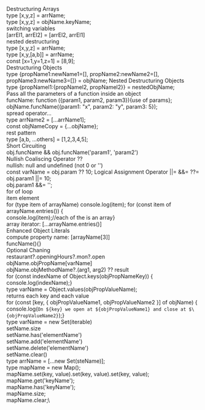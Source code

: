 Destructuring Arrays\
type [x,y,z] = arrName;\
type [x,y,z] = objName.keyName;\
switching variables\
[arrEl1, arrEl2] = [arrEl2, arrEl1]\
nested destructuring\
type [x,y,z] = arrName;\
type [x,y,[a,b]] = arrName;\
const [x=1,y=1,z=1] = [8,9];\
Destructuring Objects\
type {propName1:newName1=[], propName2:newName2=[], propName3:newName3=[]} = objName;
Nested Destructuring Objects\
type {propNamel1:{propNamel2, propNamel2}} = nestedObjName;\
Pass all the parameters of a function inside an object\
funcName: function ({param1, param2, param3}){use of params};\
objName.funcName({param1: "x", param2: "y", param3: 5});\
spread operator...\
type arrName2 = [...arrName1];\
const objNameCopy = {...objName};\
rest pattern\
type [a,b, ...others] = [1,2,3,4,5];\
Short Circuiting\
obj.funcName && obj.funcName('param1', 'param2')\
Nullish Coaliscing Operator ??\
nullish: null and undefined (not 0 or '')\
const varName = obj.param ?? 10;
Logical Assignment Operator ||= &&= ??=\
obj.param1 ||= 10;\
obj.param1 &&= '<ANONYMOUS>';\
for of loop\
item element\
for (type item of arrayName) console.log(item);
for (const item of arrayName.entries()) {\
console.log(item);//each of the is an array}\
array iterator: [...arrayName.entries()]\
Enhanced Object Literals\
compute property name: [arrayName[3]]\
funcName(){}\
Optional Chaning\
restaurant?.openingHours?.mon?.open\
objName.objPropName[varName]\
objName.objMethodName?.(arg1, arg2) ?? result\
for (const indexName of Object.keys(objPropNameKey)) {\
console.log(indexName);}\
type varName = Object.values(objPropValueName);\
returns each key and each value\
for (const [key, { objPropValueName1, objPropValueName2 }] of objName) {
console.log(`On ${key} we open at ${objPropValueName1} and close at $\{objPropValueName2}`);}\
type varName = new Set(iterable)\
setName.size\
setName.has('elementName')\
setName.add('elementName')\
setName.delete('elementName')\
setName.clear()\
type arrName = [...new Set(steName)];\
type mapName = new Map();\
mapName.set(key, value).set(key, value).set(key, value);\
mapName.get('keyName');\
mapName.has('keyName');\
mapName.size;\
mapName.clear;\

